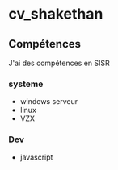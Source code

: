 # cv_shakethan
## Compétences
J'ai des compétences en SISR
### systeme
- windows serveur
- linux
- VZX
### Dev
- javascript
